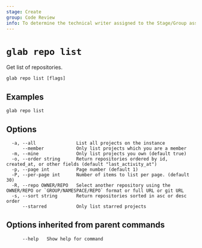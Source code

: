 ```yaml
---
stage: Create
group: Code Review
info: To determine the technical writer assigned to the Stage/Group associated with this page, see https://about.gitlab.com/handbook/product/ux/technical-writing/#assignments
---
```


<!--
This documentation is auto generated by a script.
Please do not edit this file directly, check cmd/gen-docs/docs.go.
-->

# `glab repo list`

Get list of repositories.

```plaintext
glab repo list [flags]
```

## Examples

```plaintext
glab repo list

```

## Options

```plaintext
  -a, --all               List all projects on the instance
      --member            Only list projects which you are a member
  -m, --mine              Only list projects you own (default true)
  -o, --order string      Return repositories ordered by id, created_at, or other fields (default "last_activity_at")
  -p, --page int          Page number (default 1)
  -P, --per-page int      Number of items to list per page. (default 30)
  -R, --repo OWNER/REPO   Select another repository using the OWNER/REPO or `GROUP/NAMESPACE/REPO` format or full URL or git URL
  -s, --sort string       Return repositories sorted in asc or desc order
      --starred           Only list starred projects
```

## Options inherited from parent commands

```plaintext
      --help   Show help for command
```
